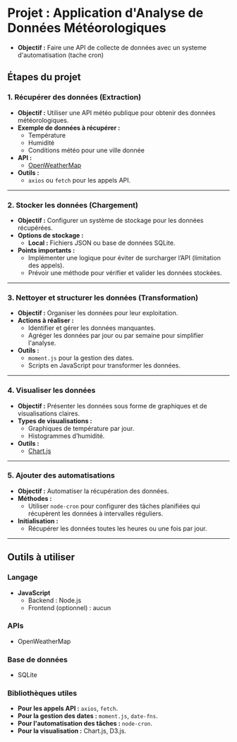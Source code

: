 # Projet : Application d'Analyse de Données Météorologiques
- **Objectif :** Faire une API de collecte de données avec un systeme d'automatisation (tache cron)

## Étapes du projet

### 1. Récupérer des données (Extraction)
- **Objectif :** Utiliser une API météo publique pour obtenir des données météorologiques.
- **Exemple de données à récupérer :**
  - Température
  - Humidité
  - Conditions météo pour une ville donnée
- **API :**
  - [OpenWeatherMap](https://openweathermap.org/)
- **Outils :**
  - `axios` ou `fetch` pour les appels API.

---

### 2. Stocker les données (Chargement)
- **Objectif :** Configurer un système de stockage pour les données récupérées.
- **Options de stockage :**
  - **Local :** Fichiers JSON ou base de données SQLite.
- **Points importants :**
  - Implémenter une logique pour éviter de surcharger l’API (limitation des appels).
  - Prévoir une méthode pour vérifier et valider les données stockées.

---

### 3. Nettoyer et structurer les données (Transformation)
- **Objectif :** Organiser les données pour leur exploitation.
- **Actions à réaliser :**
  - Identifier et gérer les données manquantes.
  - Agréger les données par jour ou par semaine pour simplifier l'analyse.
- **Outils :**
  - `moment.js` pour la gestion des dates.
  - Scripts en JavaScript pour transformer les données.

---

### 4. Visualiser les données
- **Objectif :** Présenter les données sous forme de graphiques et de visualisations claires.
- **Types de visualisations :**
  - Graphiques de température par jour.
  - Histogrammes d’humidité.
- **Outils :**
  - [Chart.js](https://www.chartjs.org/)
    

---

### 5. Ajouter des automatisations
- **Objectif :** Automatiser la récupération des données.
- **Méthodes :**
  - Utiliser `node-cron` pour configurer des tâches planifiées qui récupèrent les données à intervalles réguliers.
- **Initialisation :**
  - Récupérer les données toutes les heures ou une fois par jour.

---

## Outils à utiliser

### Langage
- **JavaScript**
  - Backend : Node.js
  - Frontend (optionnel) : aucun

### APIs
- OpenWeatherMap

### Base de données
- SQLite

### Bibliothèques utiles
- **Pour les appels API :** `axios`, `fetch`.
- **Pour la gestion des dates :** `moment.js`, `date-fns`.
- **Pour l'automatisation des tâches :** `node-cron`.
- **Pour la visualisation :** Chart.js, D3.js.
